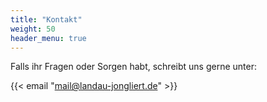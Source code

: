 ```yaml
---
title: "Kontakt"
weight: 50
header_menu: true
---
```


Falls ihr Fragen oder Sorgen habt, schreibt uns gerne unter:

{{< email "mail@landau-jongliert.de" >}}
